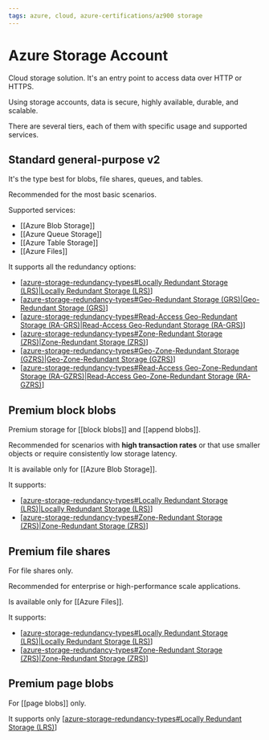 ```yaml
---
tags: azure, cloud, azure-certifications/az900 storage
---
```


# Azure Storage Account

Cloud storage solution. It's an entry point to access data over HTTP or HTTPS.

Using storage accounts, data is secure, highly available, durable, and scalable.

There are several tiers, each of them with specific usage and supported services.

## Standard general-purpose v2

It's the type best for blobs, file shares, queues, and tables.

Recommended for the most basic scenarios.

Supported services:

- [[Azure Blob Storage]]
- [[Azure Queue Storage]]
- [[Azure Table Storage]]
- [[Azure Files]]

It supports all the redundancy options:

- [[azure-storage-redundancy-types#Locally Redundant Storage (LRS)|Locally Redundant Storage (LRS)]]
- [[azure-storage-redundancy-types#Geo-Redundant Storage (GRS)|Geo-Redundant Storage (GRS)]]
- [[azure-storage-redundancy-types#Read-Access Geo-Redundant Storage (RA-GRS)|Read-Access Geo-Redundant Storage (RA-GRS)]]
- [[azure-storage-redundancy-types#Zone-Redundant Storage (ZRS)|Zone-Redundant Storage (ZRS)]]
- [[azure-storage-redundancy-types#Geo-Zone-Redundant Storage (GZRS)|Geo-Zone-Redundant Storage (GZRS)]]
- [[azure-storage-redundancy-types#Read-Access Geo-Zone-Redundant Storage (RA-GZRS)|Read-Access Geo-Zone-Redundant Storage (RA-GZRS)]]

## Premium block blobs

Premium storage for [[block blobs]] and [[append blobs]].

Recommended for scenarios with **high transaction rates** or that use smaller objects or require consistently low storage latency.

It is available only for [[Azure Blob Storage]].

It supports:

- [[azure-storage-redundancy-types#Locally Redundant Storage (LRS)|Locally Redundant Storage (LRS)]]
- [[azure-storage-redundancy-types#Zone-Redundant Storage (ZRS)|Zone-Redundant Storage (ZRS)]]

## Premium file shares

For file shares only.

Recommended for enterprise or high-performance scale applications.

Is available only for [[Azure Files]].

It supports:

- [[azure-storage-redundancy-types#Locally Redundant Storage (LRS)|Locally Redundant Storage (LRS)]]
- [[azure-storage-redundancy-types#Zone-Redundant Storage (ZRS)|Zone-Redundant Storage (ZRS)]]

## Premium page blobs

For [[page blobs]] only.

It supports only [[azure-storage-redundancy-types#Locally Redundant Storage (LRS)]]

[//begin]: # "Autogenerated link references for markdown compatibility"
[azure-storage-redundancy-types#Locally Redundant Storage (LRS)|Locally Redundant Storage (LRS)]: azure-storage-redundancy-types.md "Azure Storage Redundancy Types"
[azure-storage-redundancy-types#Geo-Redundant Storage (GRS)|Geo-Redundant Storage (GRS)]: azure-storage-redundancy-types.md "Azure Storage Redundancy Types"
[azure-storage-redundancy-types#Read-Access Geo-Redundant Storage (RA-GRS)|Read-Access Geo-Redundant Storage (RA-GRS)]: azure-storage-redundancy-types.md "Azure Storage Redundancy Types"
[azure-storage-redundancy-types#Zone-Redundant Storage (ZRS)|Zone-Redundant Storage (ZRS)]: azure-storage-redundancy-types.md "Azure Storage Redundancy Types"
[azure-storage-redundancy-types#Geo-Zone-Redundant Storage (GZRS)|Geo-Zone-Redundant Storage (GZRS)]: azure-storage-redundancy-types.md "Azure Storage Redundancy Types"
[azure-storage-redundancy-types#Read-Access Geo-Zone-Redundant Storage (RA-GZRS)|Read-Access Geo-Zone-Redundant Storage (RA-GZRS)]: azure-storage-redundancy-types.md "Azure Storage Redundancy Types"
[azure-storage-redundancy-types#Locally Redundant Storage (LRS)]: azure-storage-redundancy-types.md "Azure Storage Redundancy Types"
[//end]: # "Autogenerated link references"
